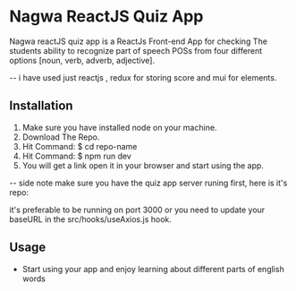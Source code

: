 # Nagwa ReactJS Quiz App

Nagwa reactJS quiz app is a ReactJs Front-end App for checking 
The students ability to recognize part of speech POSs from four 
different options [noun, verb, adverb, adjective].

-- i have used just reactjs , redux for storing score and mui for elements.

## Installation
1. Make sure you have installed node on your machine.
2. Download The Repo.
3. Hit Command: $ cd repo-name
4. Hit Command: $ npm run dev
5. You will get a link open it in your browser and start using the app.

-- side note make sure you have the quiz app server runing first, here is it's repo:

it's preferable to be running on port 3000 or you need to update your baseURL in the 
src/hooks/useAxios.js hook.

## Usage

- Start using your app and enjoy learning about different parts of english words
